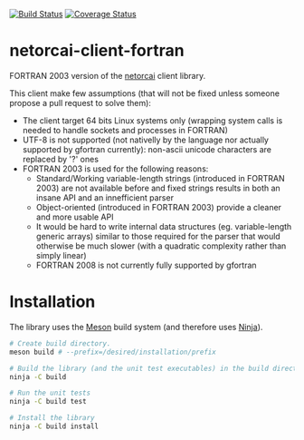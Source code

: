 [![Build Status](https://img.shields.io/travis/netorcai/netorcai-client-fortran/master.svg?maxAge=600)](https://travis-ci.org/netorcai/netorcai-client-fortran)
[![Coverage Status](https://img.shields.io/codecov/c/github/netorcai/netorcai-client-fortran/master.svg?maxAge=600)](https://codecov.io/github/netorcai/netorcai-client-fortran)

netorcai-client-fortran
=================
FORTRAN 2003 version of the [netorcai] client library.

This client make few assumptions (that will not be fixed unless someone propose a pull request to solve them):
- The client target 64 bits Linux systems only (wrapping system calls is needed to handle sockets and processes in FORTRAN)
- UTF-8 is not supported (not nativelly by the language nor actually supported by gfortran currently): non-ascii unicode characters are replaced by '?' ones
- FORTRAN 2003 is used for the following reasons:
    - Standard/Working variable-length strings (introduced in FORTRAN 2003) are not available before and fixed strings results in both an insane API and an innefficient parser
    - Object-oriented (introduced in FORTRAN 2003) provide a cleaner and more usable API
    - It would be hard to write internal data structures (eg. variable-length generic arrays) similar to those required for the parser that would otherwise be much slower (with a quadratic complexity rather than simply linear)
    - FORTRAN 2008 is not currently fully supported by gfortran

Installation
============
The library uses the [Meson] build system (and therefore uses [Ninja]).

``` bash
# Create build directory.
meson build # --prefix=/desired/installation/prefix

# Build the library (and the unit test executables) in the build directory.
ninja -C build

# Run the unit tests
ninja -C build test

# Install the library
ninja -C build install
```

[netorcai]: https://github.com/netorcai/
[Meson]: https://mesonbuild.com/
[Ninja]: https://ninja-build.org/
